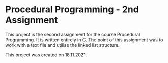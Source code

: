 # Procedural Programming - 2nd Assignment

This project is the second assignment for the course Procedural Programming. It is written entirely in C. The point of this assignment was to work with a text file and utilise the linked list structure.

This project was created on 18.11.2021.
